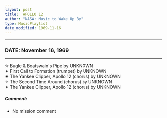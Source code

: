 ```yaml
---
layout: post
title:  APOLLO 12
author: "NASA: Music to Wake Up By"
type: MusicPlaylist
date_modified: 1969-11-16
---
```


----
### DATE: November 16, 1969
----
✫ Bugle & Boatswain's Pipe by UNKNOWN  &nbsp;<br />✦ First Call to Formation (trumpet) by UNKNOWN  &nbsp;<br />✷ The Yankee Clipper, Apollo 12 (chorus) by UNKNOWN  &nbsp;<br />✧ The Second Time Around (chorus) by UNKNOWN  &nbsp;<br />✦ The Yankee Clipper, Apollo 12 (chorus) by UNKNOWN

##### Comment:
* No mission comment
